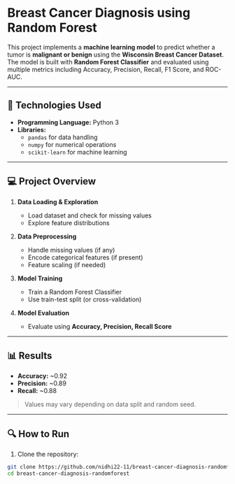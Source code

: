 # Breast Cancer Diagnosis using Random Forest

This project implements a **machine learning model** to predict whether a tumor is **malignant or benign** using the **Wisconsin Breast Cancer Dataset**.  
The model is built with **Random Forest Classifier** and evaluated using multiple metrics including Accuracy, Precision, Recall, F1 Score, and ROC-AUC.

---

## 🧰 Technologies Used

- **Programming Language:** Python 3  
- **Libraries:**  
  - `pandas` for data handling  
  - `numpy` for numerical operations  
  - `scikit-learn` for machine learning  

---

## 💻 Project Overview

1. **Data Loading & Exploration**  
   - Load dataset and check for missing values  
   - Explore feature distributions  

2. **Data Preprocessing**  
   - Handle missing values (if any)  
   - Encode categorical features (if present)  
   - Feature scaling (if needed)  

3. **Model Training**  
   - Train a Random Forest Classifier  
   - Use train-test split (or cross-validation)  

4. **Model Evaluation**  
   - Evaluate using **Accuracy, Precision, Recall Score**   

---

## 📊 Results

- **Accuracy:** ~0.92   
- **Precision:** ~0.89 
- **Recall:** ~0.88

> Values may vary depending on data split and random seed.

---

## 🔍 How to Run

1. Clone the repository:

```bash
git clone https://github.com/nidhi22-11/breast-cancer-diagnosis-randomforest.git
cd breast-cancer-diagnosis-randomforest

